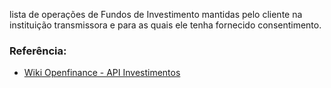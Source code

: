 
lista de operações de Fundos de Investimento mantidas pelo cliente na instituição transmissora e para as quais ele tenha fornecido consentimento.

### Referência:
* [Wiki Openfinance - API Investimentos](https://openfinancebrasil.atlassian.net/wiki/spaces/OF/pages/144933494/Informa+es+T+cnicas+-+Fundos+de+Investimento+-+v1.0.0-rc3.0)

  
